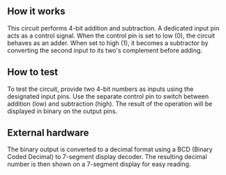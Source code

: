 <!---

This file is used to generate your project datasheet. Please fill in the information below and delete any unused
sections.

You can also include images in this folder and reference them in the markdown. Each image must be less than
512 kb in size, and the combined size of all images must be less than 1 MB.
-->

## How it works

This circuit performs 4-bit addition and subtraction. A dedicated input pin acts as a control signal. When the control pin is set to low (0), the circuit behaves as an adder. When set to high (1), it becomes a subtractor by converting the second input to its two's complement before adding.

## How to test

To test the circuit, provide two 4-bit numbers as inputs using the designated input pins. Use the separate control pin to switch between addition (low) and subtraction (high). The result of the operation will be displayed in binary on the output pins.

## External hardware

The binary output is converted to a decimal format using a BCD (Binary Coded Decimal) to 7-segment display decoder. The resulting decimal number is then shown on a 7-segment display for easy reading.
